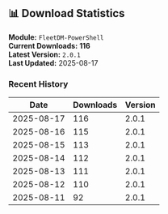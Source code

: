 ## 📊 Download Statistics

**Module:** `FleetDM-PowerShell`  
**Current Downloads:** **116**  
**Latest Version:** `2.0.1`  
**Last Updated:** 2025-08-17

### Recent History

| Date | Downloads | Version |
|------|-----------|---------|
| 2025-08-17 | 116 | 2.0.1 |
| 2025-08-16 | 115 | 2.0.1 |
| 2025-08-15 | 113 | 2.0.1 |
| 2025-08-14 | 112 | 2.0.1 |
| 2025-08-13 | 111 | 2.0.1 |
| 2025-08-12 | 110 | 2.0.1 |
| 2025-08-11 | 92 | 2.0.1 |
